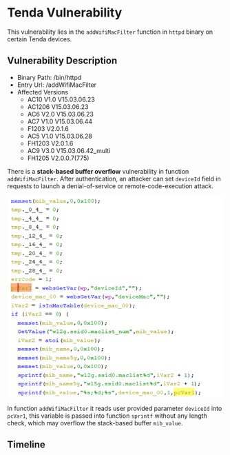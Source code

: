 # Tenda Vulnerability

This vulnerability lies in the `addWifiMacFilter` function in `httpd` binary on certain Tenda devices.

## Vulnerability Description

* Binary Path: /bin/httpd
* Entry Url: /addWifiMacFilter
* Affected Versions
  * AC10 V1.0 V15.03.06.23
  * AC1206 V15.03.06.23
  * AC6 V2.0 V15.03.06.23
  * AC7 V1.0 V15.03.06.44
  * F1203 V2.0.1.6
  * AC5 V1.0 V15.03.06.28
  * FH1203 V2.0.1.6
  * AC9 V3.0 V15.03.06.42_multi
  * FH1205 V2.0.0.7(775)

There is a **stack-based buffer overflow** vulnerability in function `addWifiMacFilter`. After authentication, an attacker can set `deviceId` field in requests to launch a denial-of-service or remote-code-execution attack.

![Vulnerability Function](./vuln.png)

In function `addWifiMacFilter` it reads user provided parameter `deviceId` into `pcVar1`, this variable is passed into function `sprintf` without any length check, which may overflow the stack-based buffer `mib_value`.

## Timeline
